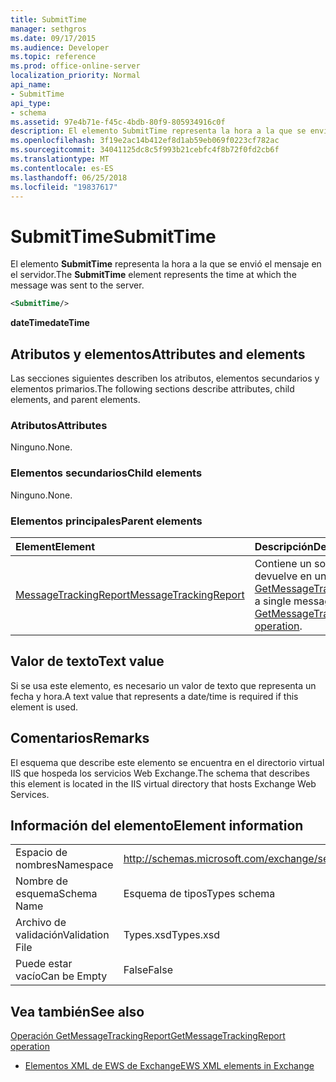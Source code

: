 ```yaml
---
title: SubmitTime
manager: sethgros
ms.date: 09/17/2015
ms.audience: Developer
ms.topic: reference
ms.prod: office-online-server
localization_priority: Normal
api_name:
- SubmitTime
api_type:
- schema
ms.assetid: 97e4b71e-f45c-4bdb-80f9-805934916c0f
description: El elemento SubmitTime representa la hora a la que se envió el mensaje en el servidor.
ms.openlocfilehash: 3f19e2ac14b412ef8d1ab59eb069f0223cf782ac
ms.sourcegitcommit: 34041125dc8c5f993b21cebfc4f8b72f0fd2cb6f
ms.translationtype: MT
ms.contentlocale: es-ES
ms.lasthandoff: 06/25/2018
ms.locfileid: "19837617"
---
```

# <a name="submittime"></a><span data-ttu-id="2dd7b-103">SubmitTime</span><span class="sxs-lookup"><span data-stu-id="2dd7b-103">SubmitTime</span></span>

<span data-ttu-id="2dd7b-104">El elemento **SubmitTime** representa la hora a la que se envió el mensaje en el servidor.</span><span class="sxs-lookup"><span data-stu-id="2dd7b-104">The **SubmitTime** element represents the time at which the message was sent to the server.</span></span> 
  
```XML
<SubmitTime/>
```

 <span data-ttu-id="2dd7b-105">**dateTime**</span><span class="sxs-lookup"><span data-stu-id="2dd7b-105">**dateTime**</span></span>
## <a name="attributes-and-elements"></a><span data-ttu-id="2dd7b-106">Atributos y elementos</span><span class="sxs-lookup"><span data-stu-id="2dd7b-106">Attributes and elements</span></span>

<span data-ttu-id="2dd7b-107">Las secciones siguientes describen los atributos, elementos secundarios y elementos primarios.</span><span class="sxs-lookup"><span data-stu-id="2dd7b-107">The following sections describe attributes, child elements, and parent elements.</span></span>
  
### <a name="attributes"></a><span data-ttu-id="2dd7b-108">Atributos</span><span class="sxs-lookup"><span data-stu-id="2dd7b-108">Attributes</span></span>

<span data-ttu-id="2dd7b-109">Ninguno.</span><span class="sxs-lookup"><span data-stu-id="2dd7b-109">None.</span></span>
  
### <a name="child-elements"></a><span data-ttu-id="2dd7b-110">Elementos secundarios</span><span class="sxs-lookup"><span data-stu-id="2dd7b-110">Child elements</span></span>

<span data-ttu-id="2dd7b-111">Ninguno.</span><span class="sxs-lookup"><span data-stu-id="2dd7b-111">None.</span></span>
  
### <a name="parent-elements"></a><span data-ttu-id="2dd7b-112">Elementos principales</span><span class="sxs-lookup"><span data-stu-id="2dd7b-112">Parent elements</span></span>

|<span data-ttu-id="2dd7b-113">**Element**</span><span class="sxs-lookup"><span data-stu-id="2dd7b-113">**Element**</span></span>|<span data-ttu-id="2dd7b-114">**Descripción**</span><span class="sxs-lookup"><span data-stu-id="2dd7b-114">**Description**</span></span>|
|:-----|:-----|
|[<span data-ttu-id="2dd7b-115">MessageTrackingReport</span><span class="sxs-lookup"><span data-stu-id="2dd7b-115">MessageTrackingReport</span></span>](messagetrackingreport.md) <br/> |<span data-ttu-id="2dd7b-116">Contiene un solo mensaje que se devuelve en una [operación de GetMessageTrackingReport](getmessagetrackingreport-operation.md).</span><span class="sxs-lookup"><span data-stu-id="2dd7b-116">Contains a single message that is returned in a [GetMessageTrackingReport operation](getmessagetrackingreport-operation.md).</span></span>  <br/> |
   
## <a name="text-value"></a><span data-ttu-id="2dd7b-117">Valor de texto</span><span class="sxs-lookup"><span data-stu-id="2dd7b-117">Text value</span></span>

<span data-ttu-id="2dd7b-118">Si se usa este elemento, es necesario un valor de texto que representa un fecha y hora.</span><span class="sxs-lookup"><span data-stu-id="2dd7b-118">A text value that represents a date/time is required if this element is used.</span></span>
  
## <a name="remarks"></a><span data-ttu-id="2dd7b-119">Comentarios</span><span class="sxs-lookup"><span data-stu-id="2dd7b-119">Remarks</span></span>

<span data-ttu-id="2dd7b-120">El esquema que describe este elemento se encuentra en el directorio virtual IIS que hospeda los servicios Web Exchange.</span><span class="sxs-lookup"><span data-stu-id="2dd7b-120">The schema that describes this element is located in the IIS virtual directory that hosts Exchange Web Services.</span></span>
  
## <a name="element-information"></a><span data-ttu-id="2dd7b-121">Información del elemento</span><span class="sxs-lookup"><span data-stu-id="2dd7b-121">Element information</span></span>

|||
|:-----|:-----|
|<span data-ttu-id="2dd7b-122">Espacio de nombres</span><span class="sxs-lookup"><span data-stu-id="2dd7b-122">Namespace</span></span>  <br/> |http://schemas.microsoft.com/exchange/services/2006/types  <br/> |
|<span data-ttu-id="2dd7b-123">Nombre de esquema</span><span class="sxs-lookup"><span data-stu-id="2dd7b-123">Schema Name</span></span>  <br/> |<span data-ttu-id="2dd7b-124">Esquema de tipos</span><span class="sxs-lookup"><span data-stu-id="2dd7b-124">Types schema</span></span>  <br/> |
|<span data-ttu-id="2dd7b-125">Archivo de validación</span><span class="sxs-lookup"><span data-stu-id="2dd7b-125">Validation File</span></span>  <br/> |<span data-ttu-id="2dd7b-126">Types.xsd</span><span class="sxs-lookup"><span data-stu-id="2dd7b-126">Types.xsd</span></span>  <br/> |
|<span data-ttu-id="2dd7b-127">Puede estar vacío</span><span class="sxs-lookup"><span data-stu-id="2dd7b-127">Can be Empty</span></span>  <br/> |<span data-ttu-id="2dd7b-128">False</span><span class="sxs-lookup"><span data-stu-id="2dd7b-128">False</span></span>  <br/> |
   
## <a name="see-also"></a><span data-ttu-id="2dd7b-129">Vea también</span><span class="sxs-lookup"><span data-stu-id="2dd7b-129">See also</span></span>



[<span data-ttu-id="2dd7b-130">Operación GetMessageTrackingReport</span><span class="sxs-lookup"><span data-stu-id="2dd7b-130">GetMessageTrackingReport operation</span></span>](getmessagetrackingreport-operation.md)


- [<span data-ttu-id="2dd7b-131">Elementos XML de EWS de Exchange</span><span class="sxs-lookup"><span data-stu-id="2dd7b-131">EWS XML elements in Exchange</span></span>](ews-xml-elements-in-exchange.md)

